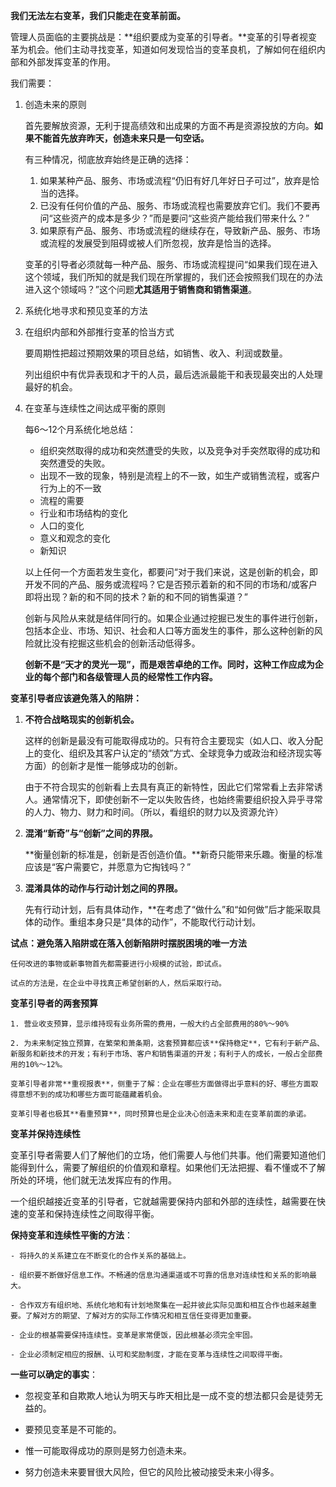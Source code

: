 **我们无法左右变革，我们只能走在变革前面。**

管理人员面临的主要挑战是：**组织要成为变革的引导者。**变革的引导者视变革为机会。他们主动寻找变革，知道如何发现恰当的变革良机，了解如何在组织内部和外部发挥变革的作用。

我们需要：

1. 创造未来的原则

    首先要解放资源，无利于提高绩效和出成果的方面不再是资源投放的方向。**如果不能首先放弃昨天，创造未来只是一句空话。**
    
    有三种情况，彻底放弃始终是正确的选择：
    
    1. 如果某种产品、服务、市场或流程“仍旧有好几年好日子可过”，放弃是恰当的选择。
    2. 已没有任何价值的产品、服务、市场或流程也需要放弃它们。我们不要再问“这些资产的成本是多少？”而是要问“这些资产能给我们带来什么？”
    3. 如果原有产品、服务、市场或流程的继续存在，导致新产品、服务、市场或流程的发展受到阻碍或被人们所忽视，放弃是恰当的选择。
    
    变革的引导者必须就每一种产品、服务、市场或流程提问“如果我们现在进入这个领域，我们所知的就是我们现在所掌握的，我们还会按照我们现在的办法进入这个领域吗？”这个问题**尤其适用于销售商和销售渠道**。
    
2. 系统化地寻求和预见变革的方法
3. 在组织内部和外部推行变革的恰当方式

    要周期性把超过预期效果的项目总结，如销售、收入、利润或数量。
    
    列出组织中有优异表现和才干的人员，最后选派最能干和表现最突出的人处理最好的机会。
    
4. 在变革与连续性之间达成平衡的原则

    每6～12个月系统化地总结：
    
    - 组织突然取得的成功和突然遭受的失败，以及竞争对手突然取得的成功和突然遭受的失败。
    - 出现不一致的现象，特别是流程上的不一致，如生产或销售流程，或客户行为上的不一致
    - 流程的需要
    - 行业和市场结构的变化
    - 人口的变化
    - 意义和观念的变化
    - 新知识
    
    以上任何一个方面若发生变化，都要问“对于我们来说，这是创新的机会，即开发不同的产品、服务或流程吗？它是否预示着新的和不同的市场和/或客户即将出现？新的和不同的技术？新的和不同的销售渠道？”
    
    创新与风险从来就是结伴同行的。如果企业通过挖掘已发生的事件进行创新，包括本企业、市场、知识、社会和人口等方面发生的事件，那么这种创新的风险就比没有挖掘这些机会的创新活动低得多。
    
    **创新不是“天才的灵光一现”，而是艰苦卓绝的工作。同时，这种工作应成为企业的每个部门和各级管理人员的经常性工作内容。**
    
**变革引导者应该避免落入的陷阱：**

1. **不符合战略现实的创新机会。**

    这样的创新是最没有可能取得成功的。只有符合主要现实（如人口、收入分配上的变化、组织及其客户认定的“绩效”方式、全球竞争力或政治和经济现实等方面）的创新才是惟一能够成功的创新。
    
    由于不符合现实的创新看上去具有真正的新特性，因此它们常常看上去非常诱人。通常情况下，即使创新不一定以失败告终，也始终需要组织投入异乎寻常的人力、物力、财力和时间。（所以，看组织的财力以及资源允许）
    
2. **混淆“新奇”与“创新”之间的界限。**

    **衡量创新的标准是，创新是否创造价值。**新奇只能带来乐趣。衡量的标准应该是“客户需要它，并愿意为它掏钱吗？”
    
3. **混淆具体的动作与行动计划之间的界限。**

    先有行动计划，后有具体动作，**在考虑了“做什么”和“如何做”后才能采取具体的动作。重组本身只是“具体的动作”，不能取代行动计划。
    
**试点：避免落入陷阱或在落入创新陷阱时摆脱困境的唯一方法**   

    任何改进的事物或新事物首先都需要进行小规模的试验，即试点。
    
    试点的方法是，在企业中寻找真正希望创新的人，然后采取行动。
    
**变革引导者的两套预算**

    1. 营业收支预算，显示维持现有业务所需的费用，一般大约占全部费用的80%～90%
    
    2. 为未来制定独立预算，在繁荣和萧条期，这套预算都应该**保持稳定**，它有利于新产品、新服务和新技术的开发；有利于市场、客户和销售渠道的开发；有利于人的成长，一般占全部费用的10%～12%。
    
    变革引导者非常**重视报表**，侧重于了解：企业在哪些方面做得出乎意料的好、哪些方面取得意想不到的成功和哪些方面可能蕴藏着机会。
    
    变革引导者也极其**看重预算**，同时预算也是企业决心创造未来和走在变革前面的承诺。
    
**变革并保持连续性**

变革引导者需要人们了解他们的立场，他们需要人与他们共事。他们需要知道他们能得到什么，需要了解组织的价值观和章程。如果他们无法把握、看不懂或不了解所处的环境，他们就无法发挥应有的作用。

一个组织越接近变革的引导者，它就越需要保持内部和外部的连续性，越需要在快速的变革和保持连续性之间取得平衡。

**保持变革和连续性平衡的方法**：

    - 将持久的关系建立在不断变化的合作关系的基础上。
    
    - 组织要不断做好信息工作。不畅通的信息沟通渠道或不可靠的信息对连续性和关系的影响最大。    
    
    - 合作双方有组织地、系统化地和有计划地聚集在一起并彼此实际见面和相互合作也越来越重要。了解对方的期望、了解对方的实际工作情况和相互信任变得更加重要。
    
    - 企业的根基需要保持连续性。变革是家常便饭，因此根基必须完全牢固。
    
    - 企业必须制定相应的报酬、认可和奖励制度，才能在变革与连续性之间取得平衡。
    
**一些可以确定的事实**：

- 忽视变革和自欺欺人地认为明天与昨天相比是一成不变的想法都只会是徒劳无益的。

- 要预见变革是不可能的。

- 惟一可能取得成功的原则是努力创造未来。

- 努力创造未来要冒很大风险，但它的风险比被动接受未来小得多。

